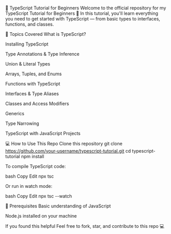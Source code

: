 🎯 TypeScript Tutorial for Beginners
Welcome to the official repository for my TypeScript Tutorial for Beginners 🎥
In this tutorial, you'll learn everything you need to get started with TypeScript — from basic types to interfaces, functions, and classes.

📌 Topics Covered
What is TypeScript?

Installing TypeScript

Type Annotations & Type Inference

Union & Literal Types

Arrays, Tuples, and Enums

Functions with TypeScript

Interfaces & Type Aliases

Classes and Access Modifiers

Generics

Type Narrowing

TypeScript with JavaScript Projects

💻 How to Use This Repo
Clone this repository 
git clone https://github.com/your-username/typescript-tutorial.git
cd typescript-tutorial
npm install

To compile TypeScript code:

bash
Copy
Edit
npx tsc

Or run in watch mode:

bash
Copy
Edit
npx tsc --watch

🧠 Prerequisites
Basic understanding of JavaScript

Node.js installed on your machine

If you found this helpful Feel free to fork, star, and contribute to this repo 💻
